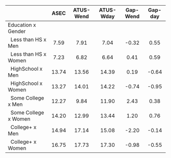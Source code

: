 
|                      |         ASEC |    ATUS-Wend |    ATUS-Wday |     Gap-Wend |      Gap-day |
| -------------------- | :----------: | :----------: | :----------: | :----------: | :----------: |
| Education x Gender   |              |              |              |              |              |
| &nbsp;&nbsp;Less than HS x Men |         7.59 |         7.91 |         7.04 |        -0.32 |         0.55 |
| &nbsp;&nbsp;Less than HS x Women |         7.23 |         6.82 |         6.64 |         0.41 |         0.59 |
| &nbsp;&nbsp;HighSchool x Men |        13.74 |        13.56 |        14.39 |         0.19 |        -0.64 |
| &nbsp;&nbsp;HighSchool x Women |        13.27 |        14.01 |        14.22 |        -0.74 |        -0.95 |
| &nbsp;&nbsp;Some College x Men |        12.27 |         9.84 |        11.90 |         2.43 |         0.38 |
| &nbsp;&nbsp;Some College x Women |        14.20 |        12.99 |        13.44 |         1.20 |         0.76 |
| &nbsp;&nbsp;College+ x Men |        14.94 |        17.14 |        15.08 |        -2.20 |        -0.14 |
| &nbsp;&nbsp;College+ x Women |        16.75 |        17.73 |        17.30 |        -0.98 |        -0.55 |

